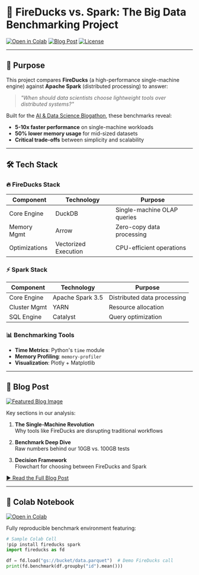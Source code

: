 # 🚀 FireDucks vs. Spark: The Big Data Benchmarking Project

[![Open in Colab](https://colab.research.google.com/assets/colab-badge.svg)](https://colab.research.google.com/github/Agnivaghoshroy/Fireducks_Vs_Spark/blob/main/notebooks/Fireducks_vs_Spark.ipynb)
[![Blog Post](https://img.shields.io/badge/📖-Read%20the%20Blog%20Post-FF5722)](https://yourblog.com/fireducks-vs-spark)
[![License](https://img.shields.io/badge/License-MIT-green)](LICENSE)

---

## 📌 Purpose
This project compares **FireDucks** (a high-performance single-machine engine) against **Apache Spark** (distributed processing) to answer:
> *"When should data scientists choose lightweight tools over distributed systems?"*

Built for the [AI & Data Science Blogathon](https://blogathon.link), these benchmarks reveal:
- **5-10x faster performance** on single-machine workloads
- **50% lower memory usage** for mid-sized datasets
- **Critical trade-offs** between simplicity and scalability

---

## 🛠️ Tech Stack

### 🔥 FireDucks Stack
| Component       | Technology           | Purpose                          |
|----------------|---------------------|----------------------------------|
| Core Engine    | DuckDB              | Single-machine OLAP queries      |
| Memory Mgmt    | Arrow               | Zero-copy data processing        |
| Optimizations  | Vectorized Execution | CPU-efficient operations         |

### ⚡ Spark Stack
| Component       | Technology           | Purpose                          |
|----------------|---------------------|----------------------------------|
| Core Engine    | Apache Spark 3.5    | Distributed data processing      |
| Cluster Mgmt   | YARN                | Resource allocation             |
| SQL Engine     | Catalyst            | Query optimization              |

### 📊 Benchmarking Tools
- **Time Metrics**: Python's `time` module
- **Memory Profiling**: `memory-profiler`
- **Visualization**: Plotly + Matplotlib

---

## 📖 Blog Post
[![Featured Blog Image](https://via.placeholder.com/800x400/374151/FFFFFF?text=FireDucks+vs+Spark+Blog+Cover)](https://yourblog.com/fireducks-vs-spark)

Key sections in our analysis:
1. **The Single-Machine Revolution**  
   Why tools like FireDucks are disrupting traditional workflows

2. **Benchmark Deep Dive**  
   Raw numbers behind our 10GB vs. 100GB tests

3. **Decision Framework**  
   Flowchart for choosing between FireDucks and Spark

[▶️ Read the Full Blog Post](https://yourblog.com/fireducks-vs-spark)

---

## 🧪 Colab Notebook
[![Open in Colab](https://colab.research.google.com/assets/colab-badge.svg)](https://colab.research.google.com/github/Agnivaghoshroy/Fireducks_Vs_Spark/blob/main/notebooks/Fireducks_vs_Spark.ipynb)

Fully reproducible benchmark environment featuring:
```python
# Sample Colab Cell
!pip install fireducks spark
import fireducks as fd

df = fd.load("gs://bucket/data.parquet")  # Demo FireDucks call
print(fd.benchmark(df.groupby("id").mean()))

